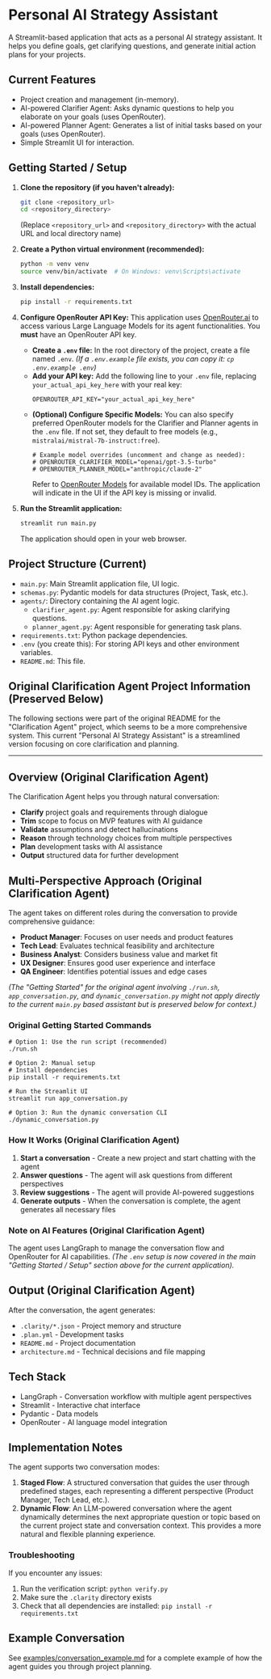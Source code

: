 # Personal AI Strategy Assistant

A Streamlit-based application that acts as a personal AI strategy assistant. It helps you define goals, get clarifying questions, and generate initial action plans for your projects.

## Current Features

*   Project creation and management (in-memory).
*   AI-powered Clarifier Agent: Asks dynamic questions to help you elaborate on your goals (uses OpenRouter).
*   AI-powered Planner Agent: Generates a list of initial tasks based on your goals (uses OpenRouter).
*   Simple Streamlit UI for interaction.

## Getting Started / Setup

1.  **Clone the repository (if you haven't already):**
    ```bash
    git clone <repository_url>
    cd <repository_directory>
    ```
    (Replace `<repository_url>` and `<repository_directory>` with the actual URL and local directory name)

2.  **Create a Python virtual environment (recommended):**
    ```bash
    python -m venv venv
    source venv/bin/activate  # On Windows: venv\Scripts\activate
    ```

3.  **Install dependencies:**
    ```bash
    pip install -r requirements.txt
    ```

4.  **Configure OpenRouter API Key:**
    This application uses [OpenRouter.ai](https://openrouter.ai/) to access various Large Language Models for its agent functionalities. You **must** have an OpenRouter API key.

    *   **Create a `.env` file:** In the root directory of the project, create a file named `.env`.
        *(If a `.env.example` file exists, you can copy it: `cp .env.example .env`)*
    *   **Add your API key:** Add the following line to your `.env` file, replacing `your_actual_api_key_here` with your real key:
        ```env
        OPENROUTER_API_KEY="your_actual_api_key_here"
        ```
    *   **(Optional) Configure Specific Models:** You can also specify preferred OpenRouter models for the Clarifier and Planner agents in the `.env` file. If not set, they default to free models (e.g., `mistralai/mistral-7b-instruct:free`).
        ```env
        # Example model overrides (uncomment and change as needed):
        # OPENROUTER_CLARIFIER_MODEL="openai/gpt-3.5-turbo"
        # OPENROUTER_PLANNER_MODEL="anthropic/claude-2"
        ```
        Refer to [OpenRouter Models](https://openrouter.ai/models) for available model IDs. The application will indicate in the UI if the API key is missing or invalid.

5.  **Run the Streamlit application:**
    ```bash
    streamlit run main.py
    ```
    The application should open in your web browser.

## Project Structure (Current)

*   `main.py`: Main Streamlit application file, UI logic.
*   `schemas.py`: Pydantic models for data structures (Project, Task, etc.).
*   `agents/`: Directory containing the AI agent logic.
    *   `clarifier_agent.py`: Agent responsible for asking clarifying questions.
    *   `planner_agent.py`: Agent responsible for generating task plans.
*   `requirements.txt`: Python package dependencies.
*   `.env` (you create this): For storing API keys and other environment variables.
*   `README.md`: This file.

## Original Clarification Agent Project Information (Preserved Below)

The following sections were part of the original README for the "Clarification Agent" project, which seems to be a more comprehensive system. This current "Personal AI Strategy Assistant" is a streamlined version focusing on core clarification and planning.

---

## Overview (Original Clarification Agent)

The Clarification Agent helps you through natural conversation:

- **Clarify** project goals and requirements through dialogue
- **Trim** scope to focus on MVP features with AI guidance
- **Validate** assumptions and detect hallucinations
- **Reason** through technology choices from multiple perspectives
- **Plan** development tasks with AI assistance
- **Output** structured data for further development

## Multi-Perspective Approach (Original Clarification Agent)

The agent takes on different roles during the conversation to provide comprehensive guidance:

- **Product Manager**: Focuses on user needs and product features
- **Tech Lead**: Evaluates technical feasibility and architecture
- **Business Analyst**: Considers business value and market fit
- **UX Designer**: Ensures good user experience and interface
- **QA Engineer**: Identifies potential issues and edge cases

*(The "Getting Started" for the original agent involving `./run.sh`, `app_conversation.py`, and `dynamic_conversation.py` might not apply directly to the current `main.py` based assistant but is preserved below for context.)*

### Original Getting Started Commands

```
# Option 1: Use the run script (recommended)
./run.sh

# Option 2: Manual setup
# Install dependencies
pip install -r requirements.txt

# Run the Streamlit UI
streamlit run app_conversation.py

# Option 3: Run the dynamic conversation CLI
./dynamic_conversation.py
```

### How It Works (Original Clarification Agent)

1. **Start a conversation** - Create a new project and start chatting with the agent
2. **Answer questions** - The agent will ask questions from different perspectives
3. **Review suggestions** - The agent will provide AI-powered suggestions
4. **Generate outputs** - When the conversation is complete, the agent generates all necessary files

### Note on AI Features (Original Clarification Agent)

The agent uses LangGraph to manage the conversation flow and OpenRouter for AI capabilities.
*(The `.env` setup is now covered in the main "Getting Started / Setup" section above for the current application).*

## Output (Original Clarification Agent)



After the conversation, the agent generates:

- `.clarity/*.json` - Project memory and structure
- `.plan.yml` - Development tasks
- `README.md` - Project documentation
- `architecture.md` - Technical decisions and file mapping

## Tech Stack



- LangGraph - Conversation workflow with multiple agent perspectives
- Streamlit - Interactive chat interface
- Pydantic - Data models
- OpenRouter - AI language model integration

## Implementation Notes



The agent supports two conversation modes:

1. **Staged Flow**: A structured conversation that guides the user through predefined stages, each representing a different perspective (Product Manager, Tech Lead, etc.).
2. **Dynamic Flow**: An LLM-powered conversation where the agent dynamically determines the next appropriate question or topic based on the current project state and conversation context. This provides a more natural and flexible planning experience.

### Troubleshooting



If you encounter any issues:

1. Run the verification script: `python verify.py`
2. Make sure the `.clarity` directory exists
3. Check that all dependencies are installed: `pip install -r requirements.txt`

## Example Conversation



See [examples/conversation_example.md](https://github.com/Aparnap2/clarification_agent/blob/main/examples/conversation_example.md) for a complete example of how the agent guides you through project planning.
